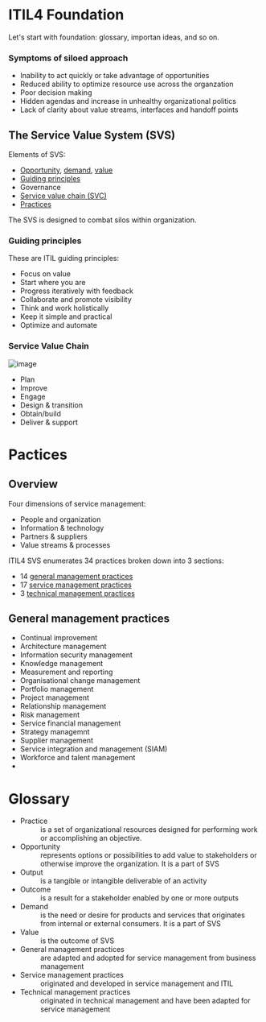 # ITIL4 Foundation

Let's start with foundation: glossary, importan ideas, and so on.

### Symptoms of siloed approach

* Inability to act quickly or take advantage of opportunities
* Reduced ability to optimize resource use across the organzation
* Poor decision making
* Hidden agendas and increase in unhealthy organizational politics
* Lack of clarity about value streams, interfaces and handoff points

## The Service Value System (SVS)

Elements of SVS:

* [Opportunity](#opportunity), [demand](#demand), [value](#value)
* [Guiding principles](#guiding-principles)
* Governance
* [Service value chain (SVC)](#service-value-chain)
* [Practices](#practices)

The SVS is designed to combat silos within organization.

### Guiding principles

These are ITIL guiding principles: 

* Focus on value
* Start where you are
* Progress iteratively with feedback
* Collaborate and promote visibility
* Think and work holistically
* Keep it simple and practical
* Optimize and automate

### Service Value Chain

![image](https://user-images.githubusercontent.com/1935211/139556050-030f912a-27a9-4069-b049-7552c8d98169.png)

* Plan
* Improve
* Engage
* Design & transition
* Obtain/build
* Deliver & support

# Pactices

## Overview

Four dimensions of service management:
* People and organization
* Information & technology
* Partners & suppliers
* Value streams & processes

ITIL4 SVS enumerates 34 practices broken down into 3 sections:
* 14 [general management practices](#general-mgmt-practices)
* 17 [service management practices](#service-mgmt-practices)
* 3 [technical management practices](#tech-mgmt-practices)

## General management practices

* Continual improvement
* Architecture management
* Information security management
* Knowledge management
* Measurement and reporting
* Organisational change management
* Portfolio management
* Project management
* Relationship management
* Risk management
* Service financial management
* Strategy managemnt
* Supplier management
* Service integration and management (SIAM)
* Workforce and talent management
* 

# Glossary

* <dt><a name="practice">Practice</a><dt><dd>is a set of organizational resources designed for performing work or accomplishing an objective.</dd>
* <dt><a name="opportunity">Opportunity</a></dt> <dd>represents options or possibilities to add value to stakeholders or otherwise improve the organization. It is a part of SVS</dd>
* <dt>Output</dt><dd>is a tangible or intangible deliverable of an activity</dd>
* <dt>Outcome</dt><dd>is a result for a stakeholder enabled by one or more outputs</dd>
* <dt><a name="demand">Demand</dt><dd>is the need or desire for products and services that originates from internal or external consumers. It is a part of SVS</dd>
* <dt><a name="value">Value</dt><dd>is the outcome of SVS</dd>
* <dt><a name="general-mgmt-practices">General management practices</a></dt><dd>are adapted and adopted for service management from business management</dd>
* <dt><a name="service-mgmt-practices">Service management practices</a></dt><dd>originated and developed in service management and ITIL</dd>
* <dt><a name="tech-mgmt-practices">Technical management practices</a></dt><dd>originated in technical management and have been adapted for service management</dd>

